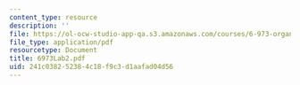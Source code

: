 ```yaml
---
content_type: resource
description: ''
file: https://ol-ocw-studio-app-qa.s3.amazonaws.com/courses/6-973-organic-optoelectronics-spring-2003/241c038252384c18f9c3d1aafad04d56_6973Lab2.pdf
file_type: application/pdf
resourcetype: Document
title: 6973Lab2.pdf
uid: 241c0382-5238-4c18-f9c3-d1aafad04d56
---
```

